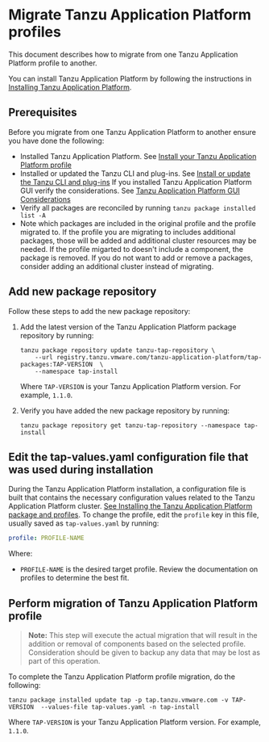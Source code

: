 # Migrate Tanzu Application Platform profiles

This document describes how to migrate from one Tanzu Application Platform profile to another.

You can install Tanzu Application Platform by following the instructions in [Installing Tanzu Application Platform](install-intro.md).

## <a id='prereqs'></a> Prerequisites

Before you migrate from one Tanzu Application Platform to another ensure you have done the following:

- Installed Tanzu Application Platform. See [Install your Tanzu Application Platform profile](install.md#install-profile)
- Installed or updated the Tanzu CLI and plug-ins. See [Install or update the Tanzu CLI and plug-ins](install-tanzu-cli.md#cli-and-plugin)
If you installed Tanzu Application Platform GUI verify the considerations. See [Tanzu Application Platform GUI Considerations](tap-gui/upgrades.md#considerations)
- Verify all packages are reconciled by running `tanzu package installed list -A`
- Note which packages are included in the original profile and the profile migrated to. If the profile you are migrating to includes additional packages, those will be added and additional cluster resources may be needed. If the profile migarted to doesn't include a component, the package is removed. If you do not want to add or remove a packages, consider adding an additional cluster instead of migrating.

## <a id="add-new-package-repo"></a> Add new package repository

Follow these steps to add the new package repository:

1. Add the latest version of the Tanzu Application Platform package repository by running:

    ```
    tanzu package repository update tanzu-tap-repository \
        --url registry.tanzu.vmware.com/tanzu-application-platform/tap-packages:TAP-VERSION  \
        --namespace tap-install
    ```

    Where `TAP-VERSION` is your Tanzu Application Platform version. For example, `1.1.0`.

2. Verify you have added the new package repository by running:

    ```
    tanzu package repository get tanzu-tap-repository --namespace tap-install
    ```
## <a id="edit-profile-values"></a> Edit the tap-values.yaml configuration file that was used during installation

During the Tanzu Application Platform installation, a configuration file is built that contains the necessary configuration values related to the Tanzu Application Platform cluster. [See Installing the Tanzu Application Platform package and profiles](install.md#install-profile). To change the profile, edit the `profile` key in this file, usually saved as `tap-values.yaml` by running:

```yaml
profile: PROFILE-NAME
```
Where:
- `PROFILE-NAME` is the desired target profile. Review the documentation on profiles to determine the best fit.

## <a id="perform-migration"></a> Perform migration of Tanzu Application Platform profile

>**Note:** This step will execute the actual migration that will result in the addition or removal of components based on the selected profile. Consideration should be given to backup any data that may be lost as part of this operation.

To complete the Tanzu Application Platform profile migration, do the following:

```
tanzu package installed update tap -p tap.tanzu.vmware.com -v TAP-VERSION  --values-file tap-values.yaml -n tap-install
```

Where `TAP-VERSION` is your Tanzu Application Platform version. For example, `1.1.0`.
